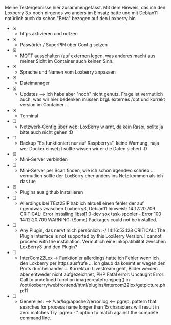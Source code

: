 Meine Testergebnisse hier zusammengefasst. Mit dem Hinweis, das ich den Loxberry 3.x noch nirgends wo anders im Einsatz hatte und mit Debian11 natürlich auch da schon "Beta" bezogen auf den Loxberry bin

- [X] - https aktivieren und nutzen
- [X] - Paswörter / SuperPIN über Config setzen
- [X] - MQTT ausschalten (auf externen legen, was anderes macht aus meiner Sicht im Container auch keinen Sinn.
- [X] - Sprache und Namen vom Loxberry anpassen
- [X] - Dateimanager
- [X] - Updates --> Ich habs aber "noch" nicht genutz. Frage ist vermutlich auch, was wir hier bedenken müssen bzgl. externes /opt und korrekt version im Container ...
- [X] - Terminal
- [ ] - Netzwerk-Config über web: LoxBerry w   arnt, da kein Raspi, sollte ja bitte auch nicht gehen :D 
- [ ] - Backup "Es funktioniert nur auf Raspberrys", keine Warnung, naja wer Docker einsetzt sollte wissen wir er die Daten sichert :D
- [X] - Mini-Server verbinden
- [ ] - Mini-Server per Scan finden, wie ich schon irgendwo schrieb ... vermutlich sollte der LoxBerry eher anders ins Netz kommen als ich das tue
- [X] - Plugins aus github installieren
- [ ] - Allerdings bei TExt2SIP hab ich aktuell einen fehler der auf irgendwas zwischen Loxberry3, Debian11 hinweist:
        14:12:20.709 CRITICAL: Error installing  libssl1.0-dev sox task-spooler  - Error 100
        14:12:20.709 WARNING: (Some) Packages could not be installed.
- [ ] - Any Plugin, das nervt mich persönlich :-/
        14:16:53.128 CRITICAL: The Plugin Interface is not supported by this LoxBerry Version. I cannot proceed with the installation.
        Vermutlich eine Inkopatibilität zwischen LoxBerry3 und den Plugin?
- [ ] - InterCom22Lox -> Funktionier allerdings hatte ich Fehler wenn ich den Loxberry per https ausfrufe ... ich glaub da kommt er wegen den Ports durcheinander ...
        Korrektur: Livestream geht, Bilder werden aber entweder nicht aufgezeichnet,
        PHP Fatal error:  Uncaught Error: Call to undefined function imagecreatefromjpeg() in /opt/loxberry/webfrontend/html/plugins/intercom22lox/getpicture.php:11
- [ ] - Generelles:
        ==> /var/log/apache2/error.log <==
        pgrep: pattern that searches for process name longer than 15 characters will result in zero matches
        Try `pgrep -f' option to match against the complete command line.
